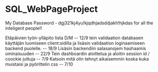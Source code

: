 # SQL_WebPageProject
My Database Password - dgj321kj4yu!kjqdhjadsddjakh!hjkdas
for all the inteligent people!!

Etäpäivien työn-ylläpito lista
    D/M
-- 12/9
tein validaation databasen käyttäjän luomiseen client:sidilla
ja lisäsin validaation loginaamiseen backend puolelle.
-- 18/9
Lisäsin backendiin salasanojem hashaamis ominaisuuden
-- 22/9
Tein dashboardin aloittelua ja aloitin session id / coockie juttuja
-- 7/9
Katsoin mitä olin tehnyt aikaisemmin koska kuka muistaisi ja pyörittelin css
-- 7/10